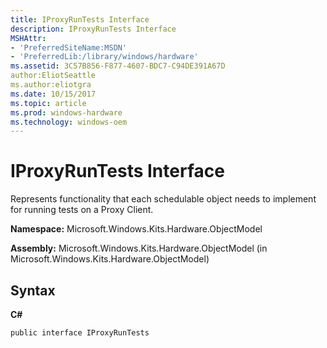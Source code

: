 ```yaml
---
title: IProxyRunTests Interface
description: IProxyRunTests Interface
MSHAttr:
- 'PreferredSiteName:MSDN'
- 'PreferredLib:/library/windows/hardware'
ms.assetid: 3C57B856-F877-4607-BDC7-C94DE391A67D
author:EliotSeattle
ms.author:eliotgra
ms.date: 10/15/2017
ms.topic: article
ms.prod: windows-hardware
ms.technology: windows-oem
---
```


# IProxyRunTests Interface


Represents functionality that each schedulable object needs to implement for running tests on a Proxy Client.

**Namespace:** Microsoft.Windows.Kits.Hardware.ObjectModel

**Assembly:** Microsoft.Windows.Kits.Hardware.ObjectModel (in Microsoft.Windows.Kits.Hardware.ObjectModel)

## <span id="Syntax"></span><span id="syntax"></span><span id="SYNTAX"></span>Syntax


**C#**

`public interface IProxyRunTests`

 

 






